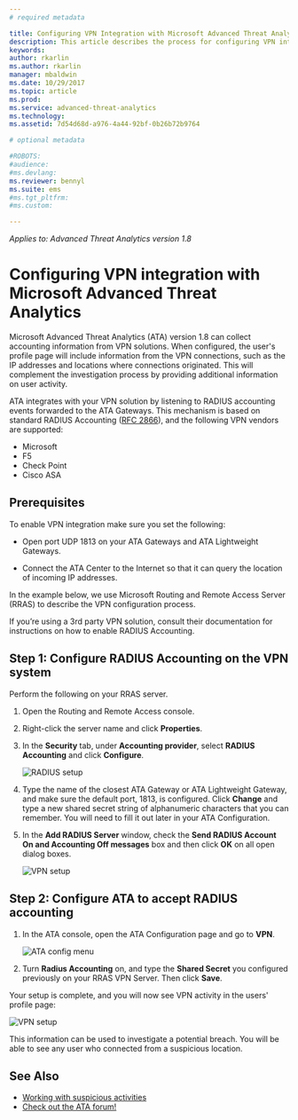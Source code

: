 ```yaml
---
# required metadata

title: Configuring VPN Integration with Microsoft Advanced Threat Analytics | Microsoft Docs
description: This article describes the process for configuring VPN integration with Microsoft Advanced Threat Analytics.
keywords:
author: rkarlin
ms.author: rkarlin
manager: mbaldwin
ms.date: 10/29/2017
ms.topic: article
ms.prod:
ms.service: advanced-threat-analytics
ms.technology:
ms.assetid: 7d54d68d-a976-4a44-92bf-0b26b72b9764

# optional metadata

#ROBOTS:
#audience:
#ms.devlang:
ms.reviewer: bennyl
ms.suite: ems
#ms.tgt_pltfrm:
#ms.custom:

---
```


*Applies to: Advanced Threat Analytics version 1.8*

# Configuring VPN integration with Microsoft Advanced Threat Analytics

Microsoft Advanced Threat Analytics (ATA) version 1.8 can collect accounting information from VPN solutions. When configured, the user's profile page will include information from the VPN connections, such as the IP addresses and locations where connections originated. This will complement the investigation process by providing additional information on user activity.

ATA integrates with your VPN solution by listening to RADIUS accounting events forwarded to the ATA Gateways. This mechanism is based on standard RADIUS Accounting ([RFC 2866](https://tools.ietf.org/html/rfc2866)), and the following VPN vendors are supported:

-	Microsoft
-	F5
-	Check Point
-	Cisco ASA

## Prerequisites

To enable VPN integration make sure you set the following:

-	Open port UDP 1813 on your ATA Gateways and ATA Lightweight Gateways.

-	Connect the ATA Center to the Internet so that it can query the location of incoming IP addresses.

In the example below, we use Microsoft Routing and Remote Access Server (RRAS) to describe the VPN configuration process.

If you’re using a 3rd party VPN solution, consult their documentation for instructions on how to enable RADIUS Accounting.
 
## Step 1: Configure RADIUS Accounting on the VPN system

Perform the following on your RRAS server.
 
1.	Open the Routing and Remote Access console.
2.	Right-click the server name and click **Properties**.
3.	In the **Security** tab, under **Accounting provider**, select **RADIUS Accounting** and click **Configure**.

    ![RADIUS setup](./media/radius-setup.png)

4.	Type the name of the closest ATA Gateway or ATA Lightweight Gateway, and make sure the default port, 1813, is configured. Click **Change** and type a new shared secret string of alphanumeric characters that you can remember. You will need to fill it out later in your ATA Configuration.

5.	In the **Add RADIUS Server** window, check the **Send RADIUS Account On and Accounting Off messages** box and then click **OK** on all open dialog boxes.
 
     ![VPN setup](./media/vpn-set-accounting.png)

## Step 2: Configure ATA to accept RADIUS accounting
 
1.	In the ATA console, open the ATA Configuration page and go to **VPN**.
 
      ![ATA config menu](./media/config-menu.png)

2.	Turn **Radius Accounting** on, and type the **Shared Secret** you configured previously on your RRAS VPN Server. Then click **Save**.
 
Your setup is complete, and you will now see VPN activity in the users' profile page:
 
   ![VPN setup](./media/vpn-user.png)

 
This information can be used to investigate a potential breach. You will be able to see any user who connected from a suspicious location.
 

## See Also
- [Working with suspicious activities](working-with-suspicious-activities.md)
- [Check out the ATA forum!](https://social.technet.microsoft.com/Forums/security/home?forum=mata)
